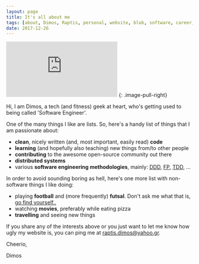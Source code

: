 ```yaml
---
layout: page
title: It's all about me
tags: [about, Dimos, Raptis, personal, website, blob, software, career, professional]
date: 2017-12-26
---
```


![About me Image](https://forum.b-zone.ro/applications/core/interface/imageproxy/imageproxy.php?img=http://www.vdezignstudio.com/images/about_me.png&key=b223a70c0766f2f651fc9ff866d9494f814df7d24fb05f6fe6d202e438a75ca5)
{: .image-pull-right}

Hi, I am Dimos, a tech (and fitness) geek at heart, who's getting used to being called 'Software Engineer'.

One of the many things I like are lists. So, here's a handy list of things that I am passionate about:
* **clean**, nicely written (and, most important, easily read) **code**
* **learning** (and hopefully also teaching) new things from/to other people
* **contributing** to the awesome open-source community out there
* **distributed systems**
* various **software engineering methodologies**, mainly: [DDD](https://en.wikipedia.org/wiki/Domain-driven_design), [FP](https://en.wikipedia.org/wiki/Functional_programming), [TDD](https://en.wikipedia.org/wiki/Test-driven_development), ...

In order to avoid sounding boring as hell, here's one more list with non-software things I like doing:
* playing **football** and (more frequently) **futsal**. Don't ask me what that is, [go find yourself..](http://lmgtfy.com/?q=futsal)
* watching **movies**, preferably while eating pizza
* **travelling** and seeing new things

If you share any of the interests above or you just want to let me know how ugly my website is, you can ping me at [raptis.dimos@yahoo.gr](mailto:raptis.dimos@yahoo.gr).

Cheerio,

Dimos